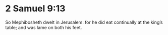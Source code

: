 # 2 Samuel 9:13

So Mephibosheth dwelt in Jerusalem: for he did eat continually at the king’s table; and was lame on both his feet.